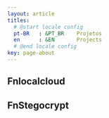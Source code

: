 ```yaml
---
layout: article
titles:
  # @start locale config
  pt-BR   : &PT_BR    Projetos
  en      : &EN       Projects
  # @end locale config
key: page-about
---
```



## Fnlocalcloud

## FnStegocrypt

